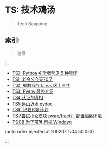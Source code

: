 # TS: 技术鳮汤
> Tech Soupping

## 索引:
> 随缘

::.

- [ TS0: Python 初学者常见 5 种错误](190725-TS0-5-beginner-mistakes-py.md)
- [ TS1: 老令公今天70了](190814-EKR-70th-birthday.md)
- [ TS2: 细数我与 Linux 这十三年](190815-tinylab-falcon-and-linux.md)
- [ TS3: Pyenv 最终介绍](190919-pyenv-finally-intro.md)
- [ TS4:认证的真相](191206-TS04-gitlabAPI-authentication.md)
- [ TS5:远山近水 pydoc](191214-TS05-handy-pydoc.md)
- [ TS6: 记要也是计划](191220-TS06-logging-as-plannin.md)
- [ TS:7尝试小众模块 pysrc/fractal, 配置隔离环境](200110-TS07-pyenv4fractal.md)
- [ TS:08 为了部落,再搞 Windows](200121-TS08-windows-demo-env.md)

(auto index injected at 200207 1704 50.063) 

.::


